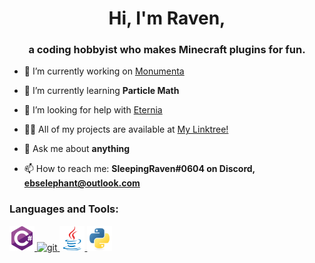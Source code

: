 <h1 align="center">Hi, I'm Raven,</h1>
<h3 align="center">a coding hobbyist who makes Minecraft plugins for fun.</h3>

- 🔭 I’m currently working on [Monumenta](https://www.playmonumenta.com/)

- 🌱 I’m currently learning **Particle Math**

- 🤝 I’m looking for help with [Eternia](https://discord.gg/X5wAaZ2C7F)

- 👨‍💻 All of my projects are available at [My Linktree!](https://linktr.ee/sleepingraven)

- 💬 Ask me about **anything**

- 📫 How to reach me: **SleepingRaven#0604 on Discord, ebselephant@outlook.com**

<h3 align="left">Languages and Tools:</h3>
<p align="left"> <a href="https://www.w3schools.com/cs/" target="_blank" rel="noreferrer"> <img src="https://raw.githubusercontent.com/devicons/devicon/master/icons/csharp/csharp-original.svg" alt="csharp" width="40" height="40"/> </a> <a href="https://git-scm.com/" target="_blank" rel="noreferrer"> <img src="https://www.vectorlogo.zone/logos/git-scm/git-scm-icon.svg" alt="git" width="40" height="40"/> </a> <a href="https://www.java.com" target="_blank" rel="noreferrer"> <img src="https://raw.githubusercontent.com/devicons/devicon/master/icons/java/java-original.svg" alt="java" width="40" height="40"/> </a> <a href="https://www.python.org" target="_blank" rel="noreferrer"> <img src="https://raw.githubusercontent.com/devicons/devicon/master/icons/python/python-original.svg" alt="python" width="40" height="40"/> </a> </p>
